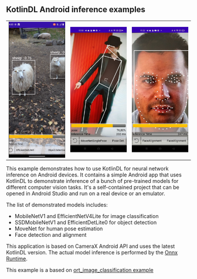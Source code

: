##  KotlinDL Android inference examples

||||
| ---------- | ----------- | ----------- |
| <img src="./readme_materials/sheeps.png" alt="sheeps" width="200"/>      |    <img src="./readme_materials/pose.jpg" alt="pose" width="200"/>    | <img src="./readme_materials/face.jpg" alt="face" width="200"/> |


This example demonstrates how to use KotlinDL for neural network inference on Android devices.
It contains a simple Android app that uses KotlinDL to demonstrate inference of a bunch of pre-trained models for different computer vision tasks.
It's a self-contained project that can be opened in Android Studio and run on a real device or an emulator.

The list of demonstrated models includes:
* MobileNetV1 and EfficientNetV4Lite for image classification
* SSDMobileNetV1 and EfficientDetLite0 for object detection
* MoveNet for human pose estimation
* Face detection and alignment

This application is based on CameraX Android API and uses the latest KotlinDL version.
The actual model inference is performed by the [Onnx Runtime](https://github.com/microsoft/onnxruntime).

This example is a based on [ort_image_classification example](https://github.com/guoyu-wang/ort_image_classification_android)
